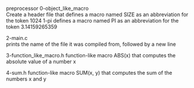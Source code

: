 preprocessor
0-object_like_macro  
Create a header file that defines a macro named SIZE as an abbreviation for the token 1024
1-pi
defines a macro named PI as an abbreviation for the token 3.14159265359

2-main.c  
prints the name of the file it was compiled from, followed by a new line

3-function_like_macro.h
function-like macro ABS(x) that computes the absolute value of a number x

4-sum.h
function-like macro SUM(x, y) that computes the sum of the numbers x and y
